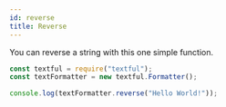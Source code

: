 ```yaml
---
id: reverse
title: Reverse
---
```


You can reverse a string with this one simple function.

```javascript
const textful = require("textful");
const textFormatter = new textful.Formatter();

console.log(textFormatter.reverse("Hello World!"));
```

